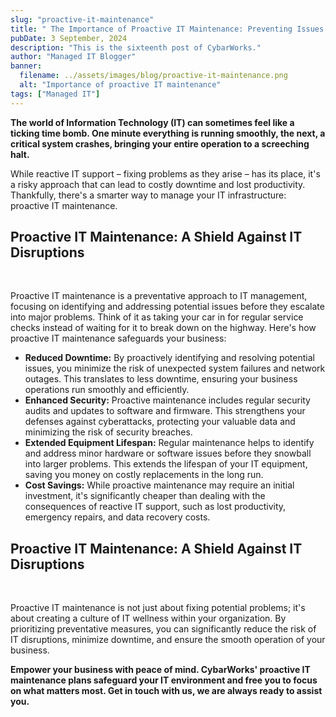 ```yaml
---
slug: "proactive-it-maintenance"
title: " The Importance of Proactive IT Maintenance: Preventing Issues Before They Arise."
pubDate: 3 September, 2024
description: "This is the sixteenth post of CybarWorks."
author: "Managed IT Blogger"
banner:
  filename: ../assets/images/blog/proactive-it-maintenance.png
  alt: "Importance of proactive IT maintenance"
tags: ["Managed IT"]
---
```


**The world of Information Technology (IT) can sometimes feel like a ticking time bomb. One minute everything is running smoothly, the next, a critical system crashes, bringing your entire operation to a screeching halt.**

While reactive IT support – fixing problems as they arise – has its place, it's a risky approach that can lead to costly downtime and lost productivity.  Thankfully, there's a smarter way to manage your IT infrastructure: proactive IT maintenance.

## Proactive IT Maintenance: A Shield Against IT Disruptions

   <br />

Proactive IT maintenance is a preventative approach to IT management, focusing on identifying and addressing potential issues before they escalate into major problems.  Think of it as taking your car in for regular service checks instead of waiting for it to break down on the highway.  Here's how proactive IT maintenance safeguards your business:

   - **Reduced Downtime:** By proactively identifying and resolving potential issues, you minimize the risk of unexpected system failures and network outages. This translates to less downtime, ensuring your business operations run smoothly and efficiently.
   - **Enhanced Security:** Proactive maintenance includes regular security audits and updates to software and firmware. This strengthens your defenses against cyberattacks, protecting your valuable data and minimizing the risk of security breaches.
   - **Extended Equipment Lifespan:** Regular maintenance helps to identify and address minor hardware or software issues before they snowball into larger problems.  This extends the lifespan of your IT equipment, saving you money on costly replacements in the long run.
   - **Cost Savings:** While proactive maintenance may require an initial investment, it's significantly cheaper than dealing with the consequences of reactive IT support, such as lost productivity, emergency repairs, and data recovery costs.

## Proactive IT Maintenance: A Shield Against IT Disruptions

   <br />

Proactive IT maintenance is not just about fixing potential problems; it's about creating a culture of IT wellness within your organization.  By prioritizing preventative measures, you can significantly reduce the risk of IT disruptions, minimize downtime, and ensure the smooth operation of your business.

**Empower your business with peace of mind.  CybarWorks' proactive IT maintenance plans safeguard your IT environment and free you to focus on what matters most.  Get in touch with us, we are always ready to assist you.**